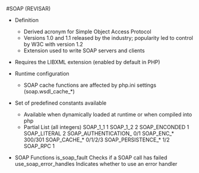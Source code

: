 #SOAP (REVISAR)

* Definition
	* Derived acronym for Simple Object Access Protocol
	* Versions 1.0 and 1.1 released by the industry; popularity led to control by W3C with version 1.2
	* Extension used to write SOAP servers and clients

* Requires the LIBXML extension (enabled by default in PHP)

* Runtime configuration
	* SOAP cache functions are affected by php.ini settings (soap.wsdl_cache_*)

* Set of predefined constants available
	* Available when dynamically loaded at runtime or when compiled into php
	* Partial List (all integers)
		SOAP_1_1 1
		SOAP_1_2 2
		SOAP_ENCONDED 1
		SOAP_LITERAL 2
		SOAP_AUTHENTICATION_ 0/1
		SOAP_ENC_* 		300/301
		SOAP_CACHE_*	0/1/2/3
		SOAP_PERSISTENCE_* 1/2
		SOAP_RPC 1
* SOAP Functions
	is_soap_fault Checks if a SOAP call has failed
	use_soap_error_handles Indicates whether to use an error handler

